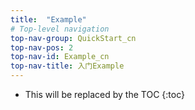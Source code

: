 ```yaml
---
title:  "Example"
# Top-level navigation
top-nav-group: QuickStart_cn
top-nav-pos: 2
top-nav-id: Example_cn 
top-nav-title: 入门Example
---
```


* This will be replaced by the TOC
{:toc}
